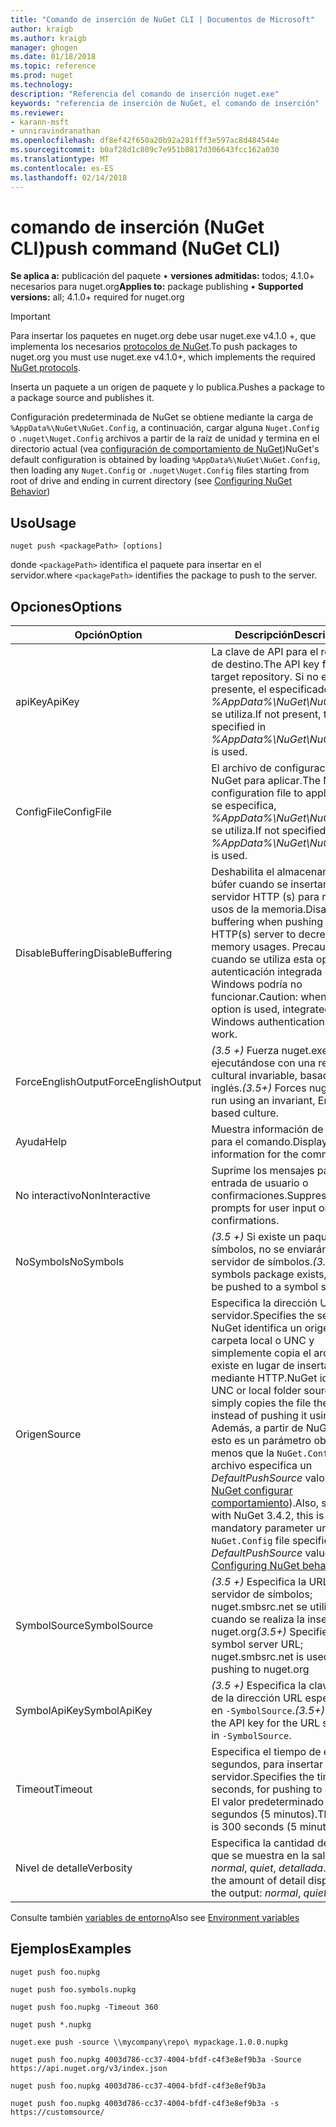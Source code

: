 ```yaml
---
title: "Comando de inserción de NuGet CLI | Documentos de Microsoft"
author: kraigb
ms.author: kraigb
manager: ghogen
ms.date: 01/18/2018
ms.topic: reference
ms.prod: nuget
ms.technology: 
description: "Referencia del comando de inserción nuget.exe"
keywords: "referencia de inserción de NuGet, el comando de inserción"
ms.reviewer:
- karann-msft
- unniravindranathan
ms.openlocfilehash: df8ef42f650a20b92a281fff3e597ac8d484544e
ms.sourcegitcommit: b0af28d1c809c7e951b0817d306643fcc162a030
ms.translationtype: MT
ms.contentlocale: es-ES
ms.lasthandoff: 02/14/2018
---
```

# <a name="push-command-nuget-cli"></a><span data-ttu-id="5dddb-104">comando de inserción (NuGet CLI)</span><span class="sxs-lookup"><span data-stu-id="5dddb-104">push command (NuGet CLI)</span></span>

<span data-ttu-id="5dddb-105">**Se aplica a:** publicación del paquete &bullet; **versiones admitidas:** todos; 4.1.0+ necesarios para nuget.org</span><span class="sxs-lookup"><span data-stu-id="5dddb-105">**Applies to:** package publishing &bullet; **Supported versions:** all; 4.1.0+ required for nuget.org</span></span>

> [!Important]
> <span data-ttu-id="5dddb-106">Para insertar los paquetes en nuget.org debe usar nuget.exe v4.1.0 +, que implementa los necesarios [protocolos de NuGet](../api/nuget-protocols.md).</span><span class="sxs-lookup"><span data-stu-id="5dddb-106">To push packages to nuget.org you must use nuget.exe v4.1.0+, which implements the required [NuGet protocols](../api/nuget-protocols.md).</span></span>

<span data-ttu-id="5dddb-107">Inserta un paquete a un origen de paquete y lo publica.</span><span class="sxs-lookup"><span data-stu-id="5dddb-107">Pushes a package to a package source and publishes it.</span></span>

<span data-ttu-id="5dddb-108">Configuración predeterminada de NuGet se obtiene mediante la carga de `%AppData%\NuGet\NuGet.Config`, a continuación, cargar alguna `Nuget.Config` o `.nuget\Nuget.Config` archivos a partir de la raíz de unidad y termina en el directorio actual (vea [configuración de comportamiento de NuGet](../consume-packages/configuring-nuget-behavior.md))</span><span class="sxs-lookup"><span data-stu-id="5dddb-108">NuGet's default configuration is obtained by loading `%AppData%\NuGet\NuGet.Config`, then loading any `Nuget.Config` or `.nuget\Nuget.Config` files starting from root of drive and ending in current directory (see [Configuring NuGet Behavior](../consume-packages/configuring-nuget-behavior.md))</span></span>

## <a name="usage"></a><span data-ttu-id="5dddb-109">Uso</span><span class="sxs-lookup"><span data-stu-id="5dddb-109">Usage</span></span>

```cli
nuget push <packagePath> [options]
```

<span data-ttu-id="5dddb-110">donde `<packagePath>` identifica el paquete para insertar en el servidor.</span><span class="sxs-lookup"><span data-stu-id="5dddb-110">where `<packagePath>` identifies the package to push to the server.</span></span>

## <a name="options"></a><span data-ttu-id="5dddb-111">Opciones</span><span class="sxs-lookup"><span data-stu-id="5dddb-111">Options</span></span>

| <span data-ttu-id="5dddb-112">Opción</span><span class="sxs-lookup"><span data-stu-id="5dddb-112">Option</span></span> | <span data-ttu-id="5dddb-113">Descripción</span><span class="sxs-lookup"><span data-stu-id="5dddb-113">Description</span></span> |
| --- | --- |
| <span data-ttu-id="5dddb-114">apiKey</span><span class="sxs-lookup"><span data-stu-id="5dddb-114">ApiKey</span></span> | <span data-ttu-id="5dddb-115">La clave de API para el repositorio de destino.</span><span class="sxs-lookup"><span data-stu-id="5dddb-115">The API key for the target repository.</span></span> <span data-ttu-id="5dddb-116">Si no está presente, el especificado en *%AppData%\NuGet\NuGet.Config* se utiliza.</span><span class="sxs-lookup"><span data-stu-id="5dddb-116">If not present,  the one specified in *%AppData%\NuGet\NuGet.Config* is used.</span></span> |
| <span data-ttu-id="5dddb-117">ConfigFile</span><span class="sxs-lookup"><span data-stu-id="5dddb-117">ConfigFile</span></span> | <span data-ttu-id="5dddb-118">El archivo de configuración de NuGet para aplicar.</span><span class="sxs-lookup"><span data-stu-id="5dddb-118">The NuGet configuration file to apply.</span></span> <span data-ttu-id="5dddb-119">Si no se especifica, *%AppData%\NuGet\NuGet.Config* se utiliza.</span><span class="sxs-lookup"><span data-stu-id="5dddb-119">If not specified, *%AppData%\NuGet\NuGet.Config* is used.</span></span> |
| <span data-ttu-id="5dddb-120">DisableBuffering</span><span class="sxs-lookup"><span data-stu-id="5dddb-120">DisableBuffering</span></span> | <span data-ttu-id="5dddb-121">Deshabilita el almacenamiento en búfer cuando se insertan en un servidor HTTP (s) para reducir los usos de la memoria.</span><span class="sxs-lookup"><span data-stu-id="5dddb-121">Disables buffering when pushing to an HTTP(s) server to decrease memory usages.</span></span> <span data-ttu-id="5dddb-122">Precaución: cuando se utiliza esta opción, la autenticación integrada de Windows podría no funcionar.</span><span class="sxs-lookup"><span data-stu-id="5dddb-122">Caution: when this option is used, integrated Windows authentication might not work.</span></span> |
| <span data-ttu-id="5dddb-123">ForceEnglishOutput</span><span class="sxs-lookup"><span data-stu-id="5dddb-123">ForceEnglishOutput</span></span> | <span data-ttu-id="5dddb-124">*(3.5 +)*  Fuerza nuget.exe ejecutándose con una referencia cultural invariable, basados en el inglés.</span><span class="sxs-lookup"><span data-stu-id="5dddb-124">*(3.5+)* Forces nuget.exe to run using an invariant, English-based culture.</span></span> |
| <span data-ttu-id="5dddb-125">Ayuda</span><span class="sxs-lookup"><span data-stu-id="5dddb-125">Help</span></span> | <span data-ttu-id="5dddb-126">Muestra información de ayuda para el comando.</span><span class="sxs-lookup"><span data-stu-id="5dddb-126">Displays help information for the command.</span></span> |
| <span data-ttu-id="5dddb-127">No interactivo</span><span class="sxs-lookup"><span data-stu-id="5dddb-127">NonInteractive</span></span> | <span data-ttu-id="5dddb-128">Suprime los mensajes para la entrada de usuario o confirmaciones.</span><span class="sxs-lookup"><span data-stu-id="5dddb-128">Suppresses prompts for user input or confirmations.</span></span> |
| <span data-ttu-id="5dddb-129">NoSymbols</span><span class="sxs-lookup"><span data-stu-id="5dddb-129">NoSymbols</span></span> | <span data-ttu-id="5dddb-130">*(3.5 +)*  Si existe un paquete de símbolos, no se enviarán a un servidor de símbolos.</span><span class="sxs-lookup"><span data-stu-id="5dddb-130">*(3.5+)* If a symbols package exists, it will not be pushed to a symbol server.</span></span> |
| <span data-ttu-id="5dddb-131">Origen</span><span class="sxs-lookup"><span data-stu-id="5dddb-131">Source</span></span> | <span data-ttu-id="5dddb-132">Especifica la dirección URL del servidor.</span><span class="sxs-lookup"><span data-stu-id="5dddb-132">Specifies the server URL.</span></span> <span data-ttu-id="5dddb-133">NuGet identifica un origen de la carpeta local o UNC y simplemente copia el archivo no existe en lugar de insertar mediante HTTP.</span><span class="sxs-lookup"><span data-stu-id="5dddb-133">NuGet identifies a UNC or local folder source and simply copies the file there instead of pushing it using HTTP.</span></span>  <span data-ttu-id="5dddb-134">Además, a partir de NuGet 3.4.2, esto es un parámetro obligatorio a menos que la `NuGet.Config` archivo especifica un *DefaultPushSource* valor (vea [NuGet configurar comportamiento](../consume-packages/configuring-nuget-behavior.md)).</span><span class="sxs-lookup"><span data-stu-id="5dddb-134">Also, starting with NuGet 3.4.2, this is a mandatory parameter unless the `NuGet.Config` file specifies a *DefaultPushSource* value (see [Configuring NuGet behavior](../consume-packages/configuring-nuget-behavior.md)).</span></span> |
| <span data-ttu-id="5dddb-135">SymbolSource</span><span class="sxs-lookup"><span data-stu-id="5dddb-135">SymbolSource</span></span> | <span data-ttu-id="5dddb-136">*(3.5 +)*  Especifica la URL del servidor de símbolos; nuget.smbsrc.net se utiliza cuando se realiza la inserción en nuget.org</span><span class="sxs-lookup"><span data-stu-id="5dddb-136">*(3.5+)* Specifies the symbol server URL; nuget.smbsrc.net is used when pushing to nuget.org</span></span> |
| <span data-ttu-id="5dddb-137">SymbolApiKey</span><span class="sxs-lookup"><span data-stu-id="5dddb-137">SymbolApiKey</span></span> | <span data-ttu-id="5dddb-138">*(3.5 +)*  Especifica la clave de API de la dirección URL especificada en `-SymbolSource`.</span><span class="sxs-lookup"><span data-stu-id="5dddb-138">*(3.5+)* Specifies the API key for the URL specified in `-SymbolSource`.</span></span> |
| <span data-ttu-id="5dddb-139">Timeout</span><span class="sxs-lookup"><span data-stu-id="5dddb-139">Timeout</span></span> | <span data-ttu-id="5dddb-140">Especifica el tiempo de espera, en segundos, para insertar a un servidor.</span><span class="sxs-lookup"><span data-stu-id="5dddb-140">Specifies the timeout, in seconds, for pushing to a server.</span></span> <span data-ttu-id="5dddb-141">El valor predeterminado es 300 segundos (5 minutos).</span><span class="sxs-lookup"><span data-stu-id="5dddb-141">The default is 300 seconds (5 minutes).</span></span> |
| <span data-ttu-id="5dddb-142">Nivel de detalle</span><span class="sxs-lookup"><span data-stu-id="5dddb-142">Verbosity</span></span> | <span data-ttu-id="5dddb-143">Especifica la cantidad de detalle que se muestra en la salida: *normal*, *quiet*, *detallada*.</span><span class="sxs-lookup"><span data-stu-id="5dddb-143">Specifies the amount of detail displayed in the output: *normal*, *quiet*, *detailed*.</span></span> |

<span data-ttu-id="5dddb-144">Consulte también [variables de entorno](cli-ref-environment-variables.md)</span><span class="sxs-lookup"><span data-stu-id="5dddb-144">Also see [Environment variables](cli-ref-environment-variables.md)</span></span>

## <a name="examples"></a><span data-ttu-id="5dddb-145">Ejemplos</span><span class="sxs-lookup"><span data-stu-id="5dddb-145">Examples</span></span>

```cli
nuget push foo.nupkg

nuget push foo.symbols.nupkg

nuget push foo.nupkg -Timeout 360

nuget push *.nupkg

nuget.exe push -source \\mycompany\repo\ mypackage.1.0.0.nupkg

nuget push foo.nupkg 4003d786-cc37-4004-bfdf-c4f3e8ef9b3a -Source https://api.nuget.org/v3/index.json

nuget push foo.nupkg 4003d786-cc37-4004-bfdf-c4f3e8ef9b3a

nuget push foo.nupkg 4003d786-cc37-4004-bfdf-c4f3e8ef9b3a -s https://customsource/
```
